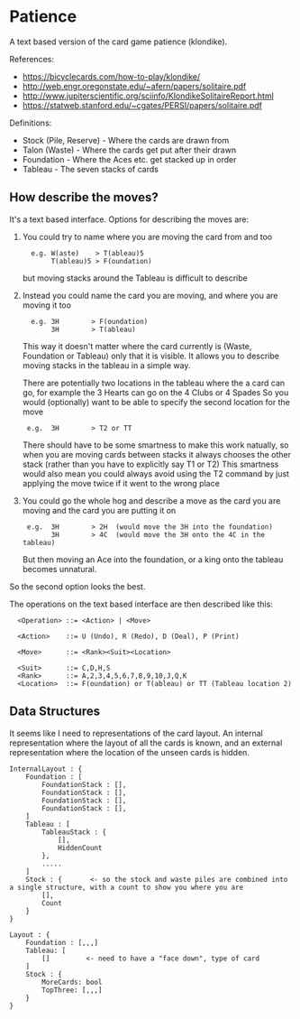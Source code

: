 # Patience
A text based version of the card game patience (klondike).

References:
* https://bicyclecards.com/how-to-play/klondike/
* http://web.engr.oregonstate.edu/~afern/papers/solitaire.pdf
* http://www.jupiterscientific.org/sciinfo/KlondikeSolitaireReport.html
* https://statweb.stanford.edu/~cgates/PERSI/papers/solitaire.pdf

Definitions:
* Stock (Pile, Reserve)  - Where the cards are drawn from
* Talon (Waste)          - Where the cards get put after their drawn
* Foundation             - Where the Aces etc. get stacked up in order
* Tableau                - The seven stacks of cards


## How describe the moves?
It's a text based interface.  Options for describing the moves are:

1. You could try to name where you are moving the card from and too  

         e.g. W(aste)    > T(ableau)5
              T(ableau)5 > F(oundation)

   but moving stacks around the Tableau is difficult to describe

2. Instead you could name the card you are moving, and where you are moving it too

         e.g. 3H        > F(oundation)
		      3H        > T(ableau)

   This way it doesn't matter where the card currently is (Waste, Foundation or Tableau) only that it is visible.
   It allows you to describe moving stacks in the tableau in a simple way.
   
   There are potentially two locations in the tableau where the a card can go, for example the 3 Hearts can go on the 4 Clubs or 4 Spades
   So you would (optionally) want to be able to specify the second location for the move 

        e.g.  3H        > T2 or TT

   There should have to be some smartness to make this work natually, so when you are moving cards between stacks it always chooses the other stack (rather than you have to explicitly say T1 or T2)
   This smartness would also mean you could always avoid using the T2 command by just applying the move twice if it went to the wrong place
	
3. You could go the whole hog and describe a move as the card you are moving and the card you are putting it on
   
        e.g.  3H        > 2H  (would move the 3H into the foundation)
		      3H        > 4C  (would move the 3H onto the 4C in the tableau)

   But then moving an Ace into the foundation, or a king onto the tableau becomes unnatural.

So the second option looks the best.


The operations on the text based interface are then described like this:
 
      <Operation> ::= <Action> | <Move>

	  <Action>    ::= U (Undo), R (Redo), D (Deal), P (Print)

	  <Move>      ::= <Rank><Suit><Location>

	  <Suit>      ::= C,D,H,S
	  <Rank>      ::= A,2,3,4,5,6,7,8,9,10,J,Q,K
	  <Location>  ::= F(oundation) or T(ableau) or TT (Tableau location 2)


## Data Structures

It seems like I need to representations of the card layout.  An internal representation where the layout of all the cards is known, and an external representation where the location of the unseen cards is hidden.

	InternalLayout : {
		Foundation : [
			FoundationStack : [],
			FoundationStack : [],
			FoundationStack : [],
			FoundationStack : [],
		]
		Tableau : [
			TableauStack : {
				[], 
				HiddenCount
			},
			.....
		]
		Stock : {       <- so the stock and waste piles are combined into a single structure, with a count to show you where you are 
			[],
			Count
		}
	}

	Layout : {
		Foundation : [,,,]
		Tableau: [
			[]         <- need to have a "face down", type of card
		]
		Stock : {
			MoreCards: bool
			TopThree: [,,,]
		}
	}

